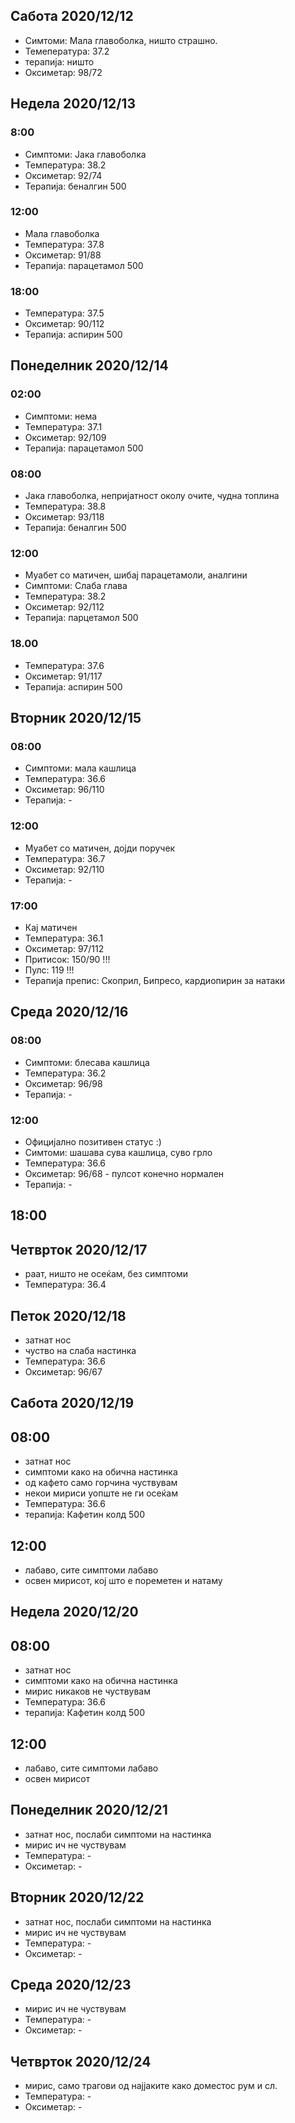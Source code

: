 ## Сабота 2020/12/12
 * Симтоми: Мала главоболка, ништо страшно.
 * Темепература: 37.2
 * терапија: ништо
 * Оксиметар: 98/72

## Недела 2020/12/13
### 8:00
* Симптоми: Јака главоболка 
* Температура: 38.2
* Оксиметар: 92/74
* Терапија: беналгин 500

### 12:00
* Мала главоболка
* Температура: 37.8
* Оксиметар: 91/88
* Терапија: парацетамол 500

### 18:00
* Температура: 37.5
* Оксиметар: 90/112
* Терапија: аспирин 500

## Понеделник 2020/12/14

### 02:00
* Симптоми: нема
* Температура: 37.1
* Оксиметар: 92/109
* Терапија: парацетамол 500

### 08:00
* Јака главоболка, непријатност околу очите, чудна топлина
* Температура: 38.8
* Оксиметар: 93/118
* Терапија: беналгин 500

### 12:00
* Муабет со матичен, шибај парацетамоли, аналгини
* Симптоми: Слаба глава
* Температура: 38.2
* Оксиметар: 92/112
* Терапија: парцетамол 500

### 18.00
* Температура: 37.6
* Оксиметар: 91/117
* Терапија: аспирин 500

## Вторник 2020/12/15
### 08:00
* Симптоми: мала кашлица
* Температура: 36.6
* Оксиметар: 96/110
* Терапија: -

### 12:00
* Муабет со матичен, дојди поручек
* Температура: 36.7
* Оксиметар: 92/110
* Терапија: -

### 17:00
* Кај матичен
* Температура: 36.1
* Оксиметар: 97/112
* Притисок: 150/90 !!!
* Пулс: 119 !!!
* Терапија препис: Скоприл, Бипресо, кардиопирин за натаки

## Среда 2020/12/16
### 08:00
* Симптоми: блесава кашлица
* Температура: 36.2
* Оксиметар: 96/98
* Терапија: -

### 12:00
* Официјално позитивен статус :)
* Симтоми: шашава сува кашлица, суво грло
* Температура: 36.6
* Оксиметар: 96/68 - пулсот конечно нормален
* Терапија: -

## 18:00

## Четврток 2020/12/17
* раат, ништо не осеќам, без симптоми
* Температура: 36.4

## Петок 2020/12/18
* затнат нос 
* чуство на слаба настинка 
* Температура: 36.6
* Оксиметар: 96/67
  
## Сабота 2020/12/19
## 08:00
* затнат нос 
* симптоми како на обична настинка
* од кафето само горчина чуствувам
* некои мириси уопште не ги осеќам
* Температура: 36.6
* терапија: Кафетин колд 500
## 12:00
* лабаво, сите симптоми лабаво
* освен мирисот, кој што е пореметен и натаму 

## Недела 2020/12/20
## 08:00
* затнат нос 
* симптоми како на обична настинка
* мирис никаков не чуствувам
* Температура: 36.6
* терапија: Кафетин колд 500
## 12:00
* лабаво, сите симптоми лабаво
* освен мирисот 

## Понеделник 2020/12/21
* затнат нос, послаби симптоми на настинка
* мирис ич не чуствувам
* Температура: -
* Оксиметар: -
  
## Вторник 2020/12/22
* затнат нос, послаби симптоми на настинка
* мирис ич не чуствувам
* Температура: -
* Оксиметар: -

## Среда 2020/12/23
* мирис ич не чуствувам
* Температура: -
* Оксиметар: -

## Четврток 2020/12/24
* мирис, само трагови од најјаките како доместос рум и сл. 
* Температура: -
* Оксиметар: -
